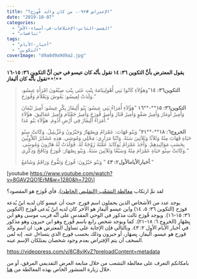 ```yaml
---
title: "الإعتراض #٠٩٢، من كان والد قُورَح؟"
date: "2019-10-07"
categories: 
  - "القسم-الثاني-الإختلافات-في-أسماء-الأش"
  - "تناقضات"
tags: 
  - "أخبار-الأيام"
  - "التكوين"
coverImage: "d9a0d9a9d9a2.jpg"
---
```


**يقول المعترض بأنَّ التكوين ٣٦: ١٤ تقول بأنّه كان عيسو في حين أنَّ التكوين ٣٦: ١٥\-١٦ تقول بأنَّه كان أليفاز****!**

> **التكوين****٣٦****:** **١٤**”وَهؤُلاَءِ كَانُوا بَنِي أُهُولِيبَامَةَ بِنْتِ عَنَى بِنْتِ صِبْعُونَ امْرَأَةِ عِيسُو، وَلَدَتْ لِعِيسُو: يَعُوشَ وَيَعْلاَمَ وَقُورَحَ.“
> 
> **التكوين****٣٦****:** **١٥****\-****١٦** ”هؤُلاَءِ أُمَرَاءُ بَنِي عِيسُو: بَنُو أَلِيفَازَ بِكْرِ عِيسُو: أَمِيرُ تَيْمَانَ وَأَمِيرُ أُومَارَ وَأَمِيرُ صَفْوٍ وَأَمِيرُ قَنَازَ وَأَمِيرُ قُورَحَ وَأَمِيرُ جَعْثَامَ وَأَمِيرُ عَمَالِيقَ. هؤُلاَءِ أُمَرَاءُ أَلِيفَازَ فِي أَرْضِ أَدُومَ. هؤُلاَءِ بَنُو عَدَا.“
> 
> **الخروج****٦****:** **١٨****\-****٢١**” وَبَنُو قَهَاتَ: عَمْرَامُ وَيِصْهَارُ وَحَبْرُونُ وَعُزِّيئِيلُ. وَكَانَتْ سِنُو حَيَاةِ قَهَاتَ مِئَةً وَثَلاَثًا وَثَلاَثِينَ سَنَةً. وَابْنَا مَرَارِي: مَحْلِي وَمُوشِي. هذِهِ عَشَائِرُ اللاَّوِيِّينَ بِحَسَبِ مَوَالِيدِهِمْ. وَأَخَذَ عَمْرَامُ يُوكَابَدَ عَمَّتَهُ زَوْجَةً لَهُ. فَوَلَدَتْ لَهُ هَارُونَ وَمُوسَى. وَكَانَتْ سِنُو حَيَاةِ عَمْرَامَ مِئَةً وَسَبْعًا وَثَلاَثِينَ سَنَةً. وَبَنُو يِصْهَارَ: قُورَحُ وَنَافَجُ وَذِكْرِي.“
> 
> **أخبار****الأيام****الأول****٢****:** **٤٣** ” وَبَنُو حَبْرُونَ: قُورَحُ وَتَفُّوحُ وَرَاقَمُ وَشَامَعُ.“

\[youtube https://www.youtube.com/watch?v=8GAV2QO1ErM&w=1280&h=720\]

لقد تمَّ ارتكاب [مغالطة التشعّب (التقليص الخاطئ](https://wp.me/patzmj-gP)[)](https://wp.me/patzmj-gP). فأي قُورَح هو المقصود؟

يوجد عدد من الأشخاص الذين يحملون اسم قورح. حيث أن عيسو كان لديه ابنٌ يُدعة قورَح (التكوين ٣٦: ٥، ١٤) وابن عيسو أليفاز هو الآخر كان لديه ابنٌ يُدعى قُورَح (التكوين ٣٦: ١٥\-١٦). ويوجد قُورَح ثالث مذكور في الوحي المقدس على أنَّه قريب موسى وهو ابن يِصْهَار (الخروج ٦: ١٨\-٢١). كما ويوجد شخص رابع باسم قُورح وهو ابن حبرون وهو مذكور في أخبار الأيام الأول ٢: ٤٣. وبالتالي فإن الإجابة على تساؤل المعترض هي: ان اسم والد قورح هو عيسو، أليفاز، يِصهَار، أو حبرون وذلك بحسب قورح الذي يتساءل عنه. إنه لمن السخف أن يتم الإفتراض بعدم وجود شخصان يمتلكان الإسم عينه.

https://videopress.com/v/8C8yiKvZ?preloadContent=metadata

بامكانكم التعرف على مغالطة التشعب من خلال متابعة العرض التقديمي المرفق، أو من خلال زيارة المنشور الخاص بهذه المغالطة من [هنا](https://reasonofhope.com/2019/07/25/bifurcation/).
